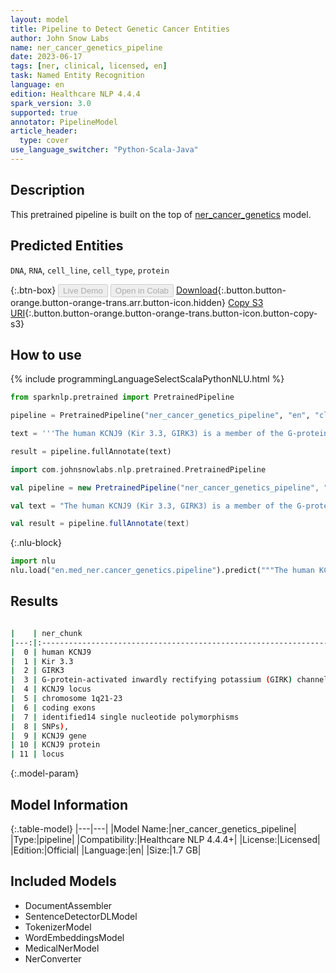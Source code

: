 ```yaml
---
layout: model
title: Pipeline to Detect Genetic Cancer Entities
author: John Snow Labs
name: ner_cancer_genetics_pipeline
date: 2023-06-17
tags: [ner, clinical, licensed, en]
task: Named Entity Recognition
language: en
edition: Healthcare NLP 4.4.4
spark_version: 3.0
supported: true
annotator: PipelineModel
article_header:
  type: cover
use_language_switcher: "Python-Scala-Java"
---
```


## Description

This pretrained pipeline is built on the top of [ner_cancer_genetics](https://nlp.johnsnowlabs.com/2021/03/31/ner_cancer_genetics_en.html) model.

## Predicted Entities

`DNA`, `RNA`, `cell_line`, `cell_type`, `protein`



{:.btn-box}
<button class="button button-orange" disabled>Live Demo</button>
<button class="button button-orange" disabled>Open in Colab</button>
[Download](https://s3.amazonaws.com/auxdata.johnsnowlabs.com/clinical/models/ner_cancer_genetics_pipeline_en_4.4.4_3.0_1686981846911.zip){:.button.button-orange.button-orange-trans.arr.button-icon.hidden}
[Copy S3 URI](s3://auxdata.johnsnowlabs.com/clinical/models/ner_cancer_genetics_pipeline_en_4.4.4_3.0_1686981846911.zip){:.button.button-orange.button-orange-trans.button-icon.button-copy-s3}

## How to use

<div class="tabs-box" markdown="1">
{% include programmingLanguageSelectScalaPythonNLU.html %}

```python
from sparknlp.pretrained import PretrainedPipeline

pipeline = PretrainedPipeline("ner_cancer_genetics_pipeline", "en", "clinical/models")

text = '''The human KCNJ9 (Kir 3.3, GIRK3) is a member of the G-protein-activated inwardly rectifying potassium (GIRK) channel family. Here we describe the genomicorganization of the KCNJ9 locus on chromosome 1q21-23 as a candidate gene forType II diabetes mellitus in the Pima Indian population. The gene spansapproximately 7.6 kb and contains one noncoding and two coding exons separated byapproximately 2.2 and approximately 2.6 kb introns, respectively. We identified14 single nucleotide polymorphisms (SNPs), including one that predicts aVal366Ala substitution, and an 8 base-pair (bp) insertion/deletion. Ourexpression studies revealed the presence of the transcript in various humantissues including pancreas, and two major insulin-responsive tissues: fat andskeletal muscle. The characterization of the KCNJ9 gene should facilitate furtherstudies on the function of the KCNJ9 protein and allow evaluation of thepotential role of the locus in Type II diabetes.'''

result = pipeline.fullAnnotate(text)
```
```scala
import com.johnsnowlabs.nlp.pretrained.PretrainedPipeline

val pipeline = new PretrainedPipeline("ner_cancer_genetics_pipeline", "en", "clinical/models")

val text = "The human KCNJ9 (Kir 3.3, GIRK3) is a member of the G-protein-activated inwardly rectifying potassium (GIRK) channel family. Here we describe the genomicorganization of the KCNJ9 locus on chromosome 1q21-23 as a candidate gene forType II diabetes mellitus in the Pima Indian population. The gene spansapproximately 7.6 kb and contains one noncoding and two coding exons separated byapproximately 2.2 and approximately 2.6 kb introns, respectively. We identified14 single nucleotide polymorphisms (SNPs), including one that predicts aVal366Ala substitution, and an 8 base-pair (bp) insertion/deletion. Ourexpression studies revealed the presence of the transcript in various humantissues including pancreas, and two major insulin-responsive tissues: fat andskeletal muscle. The characterization of the KCNJ9 gene should facilitate furtherstudies on the function of the KCNJ9 protein and allow evaluation of thepotential role of the locus in Type II diabetes."

val result = pipeline.fullAnnotate(text)
```


{:.nlu-block}
```python
import nlu
nlu.load("en.med_ner.cancer_genetics.pipeline").predict("""The human KCNJ9 (Kir 3.3, GIRK3) is a member of the G-protein-activated inwardly rectifying potassium (GIRK) channel family. Here we describe the genomicorganization of the KCNJ9 locus on chromosome 1q21-23 as a candidate gene forType II diabetes mellitus in the Pima Indian population. The gene spansapproximately 7.6 kb and contains one noncoding and two coding exons separated byapproximately 2.2 and approximately 2.6 kb introns, respectively. We identified14 single nucleotide polymorphisms (SNPs), including one that predicts aVal366Ala substitution, and an 8 base-pair (bp) insertion/deletion. Ourexpression studies revealed the presence of the transcript in various humantissues including pancreas, and two major insulin-responsive tissues: fat andskeletal muscle. The characterization of the KCNJ9 gene should facilitate furtherstudies on the function of the KCNJ9 protein and allow evaluation of thepotential role of the locus in Type II diabetes.""")
```

</div>



## Results

```bash

|    | ner_chunk                                                               |   begin |   end | ner_label   |   confidence |
|---:|:------------------------------------------------------------------------|--------:|------:|:------------|-------------:|
|  0 | human KCNJ9                                                             |       4 |    14 | protein     |     0.674    |
|  1 | Kir 3.3                                                                 |      17 |    23 | protein     |     0.95355  |
|  2 | GIRK3                                                                   |      26 |    30 | protein     |     0.5127   |
|  3 | G-protein-activated inwardly rectifying potassium (GIRK) channel family |      52 |   122 | protein     |     0.691744 |
|  4 | KCNJ9 locus                                                             |     173 |   183 | DNA         |     0.97875  |
|  5 | chromosome 1q21-23                                                      |     188 |   205 | DNA         |     0.95305  |
|  6 | coding exons                                                            |     357 |   368 | DNA         |     0.63345  |
|  7 | identified14 single nucleotide polymorphisms                            |     451 |   494 | DNA         |     0.6994   |
|  8 | SNPs),                                                                  |     497 |   502 | DNA         |     0.79075  |
|  9 | KCNJ9 gene                                                              |     801 |   810 | DNA         |     0.95605  |
| 10 | KCNJ9 protein                                                           |     868 |   880 | protein     |     0.844    |
| 11 | locus                                                                   |     931 |   935 | DNA         |     0.9685   |
```

{:.model-param}
## Model Information

{:.table-model}
|---|---|
|Model Name:|ner_cancer_genetics_pipeline|
|Type:|pipeline|
|Compatibility:|Healthcare NLP 4.4.4+|
|License:|Licensed|
|Edition:|Official|
|Language:|en|
|Size:|1.7 GB|

## Included Models

- DocumentAssembler
- SentenceDetectorDLModel
- TokenizerModel
- WordEmbeddingsModel
- MedicalNerModel
- NerConverter